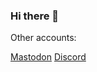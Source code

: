 ### Hi there 👋

<!--
**cgtobi/cgtobi** is a ✨ _special_ ✨ repository because its `README.md` (this file) appears on your GitHub profile.

Here are some ideas to get you started:

- 🔭 I’m currently working on ...
- 🌱 I’m currently learning ...
- 👯 I’m looking to collaborate on ...
- 🤔 I’m looking for help with ...
- 💬 Ask me about ...
- 📫 How to reach me: ...
- 😄 Pronouns: ...
- ⚡ Fun fact: ...
-->

Other accounts:

<a rel="me" href="https://fosstodon.org/@cgtobi">Mastodon</a>
<a rel="me" href="https://discordapp.com/users/287158507348819968">Discord</a>
